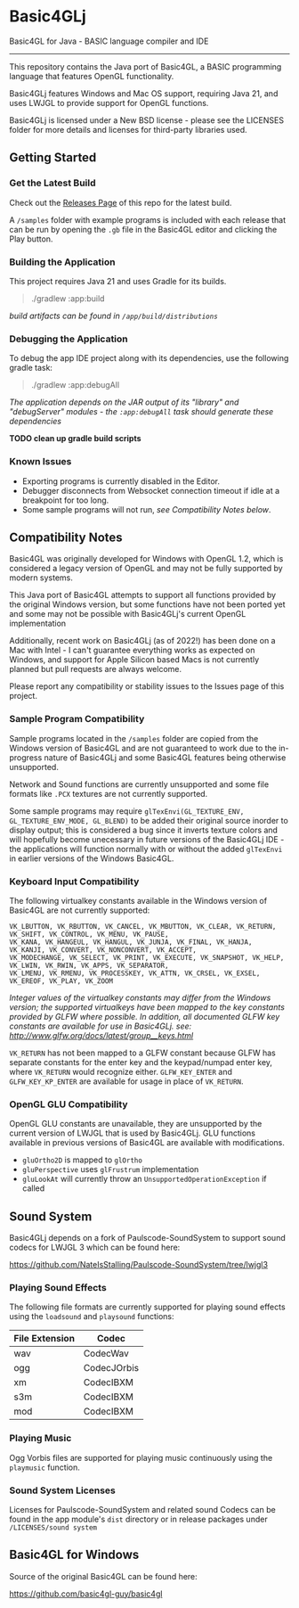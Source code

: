 # Basic4GLj

Basic4GL for Java - BASIC language compiler and IDE

---

This repository contains the Java port of Basic4GL, a BASIC programming language that features OpenGL functionality.

Basic4GLj features Windows and Mac OS support, requiring Java 21, and uses LWJGL to provide support for OpenGL functions.

Basic4GLj is licensed under a New BSD license - please see the LICENSES folder for more details and licenses for third-party libraries used.

## Getting Started

### Get the Latest Build

Check out the [Releases Page](https://github.com/NateIsStalling/Basic4GLj/releases) of this repo for the latest build.

A `/samples` folder with example programs is included with each release that can be run by opening the `.gb` file in the Basic4GL editor and clicking the Play button.

### Building the Application

This project requires Java 21 and uses Gradle for its builds.

> ./gradlew :app:build

_build artifacts can be found in `/app/build/distributions`_

### Debugging the Application

To debug the app IDE project along with its dependencies, use the following gradle task:
> ./gradlew :app:debugAll

_The application depends on the JAR output of its "library" and "debugServer" modules - the `:app:debugAll` task should generate these dependencies_

**TODO clean up gradle build scripts**


### Known Issues

- Exporting programs is currently disabled in the Editor.
- Debugger disconnects from Websocket connection timeout if idle at a breakpoint for too long.
- Some sample programs will not run, _see Compatibility Notes below_.


## Compatibility Notes

Basic4GL was originally developed for Windows with OpenGL 1.2, which is considered a legacy version of OpenGL and may not be fully supported by modern systems.

This Java port of Basic4GL attempts to support all functions provided by the original Windows version, but some functions have not been ported yet and some may not be possible with Basic4GLj's current OpenGL implementation

Additionally, recent work on Basic4GLj (as of 2022!) has been done on a Mac with Intel - I can't guarantee everything works as expected on Windows, and support for Apple Silicon based Macs is not currently planned but pull requests are always welcome.

Please report any compatibility or stability issues to the Issues page of this project.

### Sample Program Compatibility

Sample programs located in the `/samples` folder are copied from the Windows version of Basic4GL and are not guaranteed to work due to the in-progress nature of Basic4GLj and some Basic4GL features being otherwise unsupported.

Network and Sound functions are currently unsupported and some file formats like `.PCX` textures are not currently supported.

Some sample programs may require `glTexEnvi(GL_TEXTURE_ENV, GL_TEXTURE_ENV_MODE, GL_BLEND)` to be added their original source inorder to display output; this is considered a bug since it inverts texture colors and will hopefully become unecessary in future versions of the Basic4GLj IDE - the applications will function normally with or without the added `glTexEnvi` in earlier versions of the Windows Basic4GL.

### Keyboard Input Compatibility

The following virtualkey constants available in the Windows version of Basic4GL are not currently supported:

    VK_LBUTTON, VK_RBUTTON, VK_CANCEL, VK_MBUTTON, VK_CLEAR, VK_RETURN, VK_SHIFT, VK_CONTROL, VK_MENU, VK_PAUSE, 
    VK_KANA, VK_HANGEUL, VK_HANGUL, VK_JUNJA, VK_FINAL, VK_HANJA, VK_KANJI, VK_CONVERT, VK_NONCONVERT, VK_ACCEPT, 
    VK_MODECHANGE, VK_SELECT, VK_PRINT, VK_EXECUTE, VK_SNAPSHOT, VK_HELP, VK_LWIN, VK_RWIN, VK_APPS, VK_SEPARATOR, 
    VK_LMENU, VK_RMENU, VK_PROCESSKEY, VK_ATTN, VK_CRSEL, VK_EXSEL, VK_EREOF, VK_PLAY, VK_ZOOM

_Integer values of the virtualkey constants may differ from the Windows version; the supported virtualkeys have been mapped to the key constants provided by GLFW where possible. In addition, all documented GLFW key constants are available for use in Basic4GLj.
see: http://www.glfw.org/docs/latest/group__keys.html_

`VK_RETURN` has not been mapped to a GLFW constant because GLFW has separate constants for the enter key and the keypad/numpad enter key, where `VK_RETURN` would recognize either.
`GLFW_KEY_ENTER` and `GLFW_KEY_KP_ENTER` are available for usage in place of `VK_RETURN`.

### OpenGL GLU Compatibility

OpenGL GLU constants are unavailable, they are unsupported by the current version of LWJGL that is used by Basic4GLj. GLU functions available in previous versions of Basic4GL are available with modifications.
- `gluOrtho2D` is mapped to `glOrtho`
- `gluPerspective` uses `glFrustrum` implementation
- `gluLookAt` will currently throw an `UnsupportedOperationException` if called

## Sound System

Basic4GLj depends on a fork of Paulscode-SoundSystem to support sound codecs for LWJGL 3 which can be found here:

https://github.com/NateIsStalling/Paulscode-SoundSystem/tree/lwjgl3

### Playing Sound Effects

The following file formats are currently supported for playing sound effects using the `loadsound` and `playsound` functions: 

| File Extension | Codec | 
|----------------| ------- |
| wav            | CodecWav |
| ogg            | CodecJOrbis |
| xm             | CodecIBXM |
| s3m            | CodecIBXM |
| mod            | CodecIBXM |

### Playing Music

Ogg Vorbis files are supported for playing music continuously using the `playmusic` function.

### Sound System Licenses

Licenses for Paulscode-SoundSystem and related sound Codecs can be found in the app module's `dist` directory or in release packages under `/LICENSES/sound system` 

## Basic4GL for Windows

Source of the original Basic4GL can be found here:

https://github.com/basic4gl-guy/basic4gl